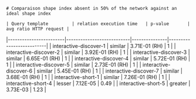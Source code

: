 
    # Comparaison shape index absent in 50% of the network against an ideal shape index
    
    | Query template         | relation execution time   | p-value       |   avg ratio HTTP request |
|------------------------|---------------------------|---------------|--------------------------|
| interactive-discover-1 | similar                   | 3.71E-01 (RH) |                     1    |
| interactive-discover-2 | similar                   | 3.92E-01 (RH) |                     1    |
| interactive-discover-3 | similar                   | 6.65E-01 (RH) |                     1    |
| interactive-discover-4 | similar                   | 5.72E-01 (RH) |                     1    |
| interactive-discover-5 | similar                   | 2.73E-01 (RH) |                     1    |
| interactive-discover-6 | similar                   | 5.45E-01 (RH) |                     1    |
| interactive-discover-7 | similar                   | 3.68E-01 (RH) |                     1    |
| interactive-short-1    | similar                   | 7.26E-01 (RH) |                     1    |
| interactive-short-4    | lesser                    | 7.12E-05      |                     0.49 |
| interactive-short-5    | greater                   | 3.73E-03      |                     1.23 |
    